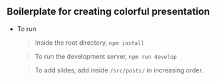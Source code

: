 ## Boilerplate for creating colorful presentation


-  To run

	> Inside the root directory, `npm install`
	
	> To run the development server, `npm run develop`

	> To add slides, add inside `/src/posts/` in increasing order.



